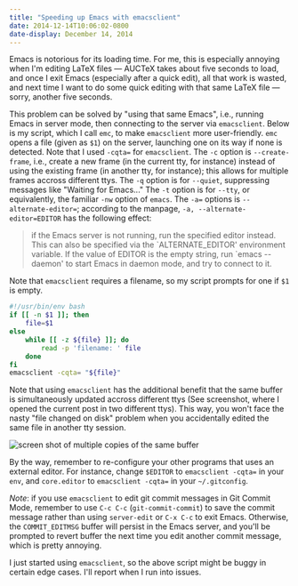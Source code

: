 ```yaml
---
title: "Speeding up Emacs with emacsclient"
date: 2014-12-14T10:06:02-0800
date-display: December 14, 2014
---
```

Emacs is notorious for its loading time. For me, this is especially annoying when I'm editing LaTeX files — AUCTeX takes about five seconds to load, and once I exit Emacs (especially after a quick edit), all that work is wasted, and next time I want to do some quick editing with that same LaTeX file — sorry, another five seconds.

This problem can be solved by "using that same Emacs", i.e., running Emacs in server mode, then connecting to the server via `emacsclient`. Below is my script, which I call `emc`, to make `emacsclient` more user-friendly. `emc` opens a file (given as `$1`) on the server, launching one on its way if none is detected. Note that I used `-cqta=` for `emacsclient`. The `-c` option is `--create-frame`, i.e., create a new frame (in the current tty, for instance) instead of using the existing frame (in another tty, for instance); this allows for multiple frames accross different ttys. The `-q` option is for `--quiet`, suppressing messages like "Waiting for Emacs..." The `-t` option is for `--tty`, or equivalently, the familiar `-nw` option of `emacs`. The `-a=` options is `--alternate-editor=`; according to the manpage, `-a, --alternate-editor=EDITOR` has the following effect:

> if the Emacs server is not running, run the specified editor instead. This can also be specified via the \`ALTERNATE_EDITOR' environment variable. If the value of EDITOR is the empty string,  run \`emacs --daemon' to start Emacs in daemon mode, and try to connect to it.

Note that `emacsclient` requires a filename, so my script prompts for one if `$1` is empty.

``` bash
#!/usr/bin/env bash
if [[ -n $1 ]]; then
    file=$1
else
    while [[ -z ${file} ]]; do
        read -p 'filename: ' file
    done
fi
emacsclient -cqta= "${file}"
```

Note that using `emacsclient` has the additional benefit that the same buffer is simultaneously updated accross different ttys (See screenshot, where I opened the current post in two different ttys). This way, you won't face the nasty "file changed on disk" problem when you accidentally edited the same file in another tty session.

![screen shot of multiple copies of the same buffer](https://i.imgur.com/9KxEWKq.png)

By the way, remember to re-configure your other programs that uses an external editor. For instance, change `$EDITOR` to `emacsclient -cqta=` in your `env`, and `core.editor` to `emacsclient -cqta=` in your `~/.gitconfig`.

*Note*: if you use `emacsclient` to edit git commit messages in Git Commit Mode, remember to use `C-c C-c` (`git-commit-commit`) to save the commit message rather than using `server-edit` or `C-x C-c` to exit Emacs. Otherwise, the `COMMIT_EDITMSG` buffer will persist in the Emacs server, and you'll be prompted to revert buffer the next time you edit another commit message, which is pretty annoying.

I just started using `emacsclient`, so the above script might be buggy in certain edge cases. I'll report when I run into issues.
